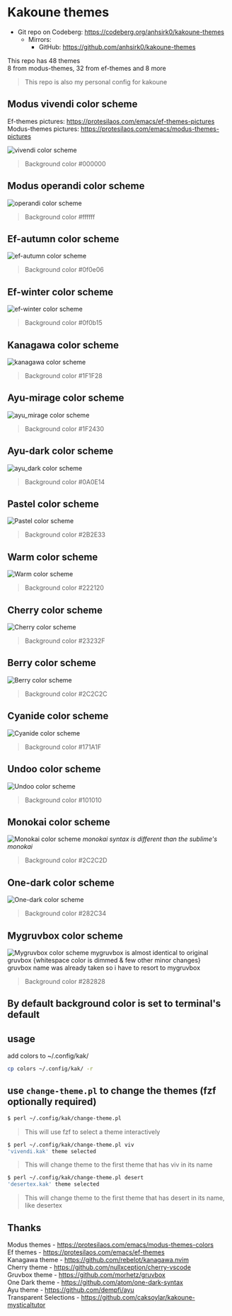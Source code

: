 # Kakoune themes

+ Git repo on Codeberg: <https://codeberg.org/anhsirk0/kakoune-themes>
  - Mirrors:
    + GitHub: <https://github.com/anhsirk0/kakoune-themes>

This repo has 48 themes  
8 from modus-themes, 32 from ef-themes and 8 more  

> This repo is also my personal config for kakoune  

## Modus vivendi color scheme

Ef-themes pictures: https://protesilaos.com/emacs/ef-themes-pictures  
Modus-themes pictures: https://protesilaos.com/emacs/modus-themes-pictures  


![vivendi color scheme ](https://codeberg.org/anhsirk0/kakoune-themes/raw/branch/master/screenshots/vivendi.png)
> Background color #000000

## Modus operandi color scheme
![operandi color scheme ](https://codeberg.org/anhsirk0/kakoune-themes/raw/branch/master/screenshots/operandi.png)
> Background color #ffffff

## Ef-autumn color scheme
![ef-autumn color scheme ](https://codeberg.org/anhsirk0/kakoune-themes/raw/branch/master/screenshots/ef-autumn.png)
> Background color #0f0e06

## Ef-winter color scheme
![ef-winter color scheme ](https://codeberg.org/anhsirk0/kakoune-themes/raw/branch/master/screenshots/ef-winter.png)
> Background color #0f0b15

## Kanagawa color scheme
![kanagawa color scheme ](https://codeberg.org/anhsirk0/kakoune-themes/raw/branch/master/screenshots/kanagawa.png)
> Background color #1F1F28

## Ayu-mirage color scheme
![ayu_mirage color scheme ](https://codeberg.org/anhsirk0/kakoune-themes/raw/branch/master/screenshots/ayu_mirage.png)
> Background color #1F2430

## Ayu-dark color scheme
![ayu_dark color scheme ](https://codeberg.org/anhsirk0/kakoune-themes/raw/branch/master/screenshots/ayu_dark.png)
> Background color #0A0E14

## Pastel color scheme
![Pastel color scheme ](https://codeberg.org/anhsirk0/kakoune-themes/raw/branch/master/screenshots/pastel.png)
> Background color #2B2E33

## Warm color scheme
![Warm color scheme ](https://codeberg.org/anhsirk0/kakoune-themes/raw/branch/master/screenshots/warm.png)
> Background color #222120

## Cherry color scheme
![Cherry color scheme ](https://codeberg.org/anhsirk0/kakoune-themes/raw/branch/master/screenshots/cherry.png)
> Background color #23232F

## Berry color scheme
![Berry color scheme ](https://codeberg.org/anhsirk0/kakoune-themes/raw/branch/master/screenshots/berry.png)
> Background color #2C2C2C

## Cyanide color scheme
![Cyanide color scheme ](https://codeberg.org/anhsirk0/kakoune-themes/raw/branch/master/screenshots/cyanide.png)
> Background color #171A1F

## Undoo color scheme
![Undoo color scheme ](https://codeberg.org/anhsirk0/kakoune-themes/raw/branch/master/screenshots/undoo.png)
> Background color #101010

## Monokai color scheme
![Monokai color scheme ](https://codeberg.org/anhsirk0/kakoune-themes/raw/branch/master/screenshots/monokai.png)
*monokai syntax is different than the sublime's monokai*
> Background color #2C2C2D

## One-dark color scheme
![One-dark color scheme ](https://codeberg.org/anhsirk0/kakoune-themes/raw/branch/master/screenshots/one_dark.png)
> Background color #282C34

## Mygruvbox color scheme
![Mygruvbox color scheme ](https://codeberg.org/anhsirk0/kakoune-themes/raw/branch/master/screenshots/mygruvbox.png)
mygruvbox is almost identical to original gruvbox {whitespace color is dimmed & few other minor changes}  
gruvbox name was already taken so i have to resort to mygruvbox
> Background color #282828

## By default background color is set to terminal's default
## usage
add colors to ~/.config/kak/
```bash
cp colors ~/.config/kak/ -r
```

## use `change-theme.pl` to change the themes (fzf optionally required)
```bash
$ perl ~/.config/kak/change-theme.pl 
```
> This will use fzf to select a theme interactively
```bash
$ perl ~/.config/kak/change-theme.pl viv
'vivendi.kak' theme selected
```
> This will change theme to the first theme that has viv in its name
```bash
$ perl ~/.config/kak/change-theme.pl desert
'desertex.kak' theme selected
```
> This will change theme to the first theme that has desert in its name, like desertex

## Thanks
Modus themes - https://protesilaos.com/emacs/modus-themes-colors  
Ef themes - https://protesilaos.com/emacs/ef-themes  
Kanagawa theme - https://github.com/rebelot/kanagawa.nvim  
Cherry theme -  https://github.com/nullxception/cherry-vscode  
Gruvbox theme - https://github.com/morhetz/gruvbox  
One Dark theme - https://github.com/atom/one-dark-syntax  
Ayu theme - https://github.com/dempfi/ayu  
Transparent Selections - https://github.com/caksoylar/kakoune-mysticaltutor  
